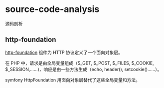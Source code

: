 # source-code-analysis
源码剖析

## http-foundation

[http-foundation](https://github.com/symfony/http-foundation) 组件为 HTTP 协议定义了一个面向对象层。

在 PHP 中，请求是由全局变量组成（$_GET, $_POST, $_FILES, $_COOKIE, $_SESSION,......)，响应是由一些方法生成（echo, header(), setcookie()......）。

symfony HttpFoundation 用面向对象层替代了这些全局变量和方法。